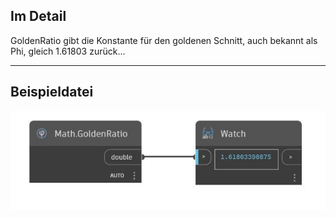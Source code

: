 ## Im Detail
GoldenRatio gibt die Konstante für den goldenen Schnitt, auch bekannt als Phi, gleich 1.61803 zurück...
___
## Beispieldatei

![GoldenRatio](./DSCore.Math.GoldenRatio_img.jpg)


